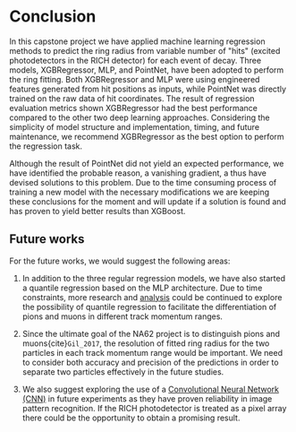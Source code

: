 # Conclusion

In this capstone project we have applied machine learning regression methods to predict the ring radius from variable number of "hits" (excited photodetectors in the RICH detector) for each event of decay. Three models, XGBRegressor, MLP, and PointNet, have been adopted to perform the ring fitting. Both XGBRegressor and MLP were using engineered features generated from hit positions as inputs, while PointNet was directly trained on the raw data of hit coordinates. The result of regression evaluation metrics shown XGBRegressor had the best performance compared to the other two deep learning approaches. Considering the simplicity of model structure and implementation, timing, and future maintenance, we recommend XGBRegressor as the best option to perform the regression task.

Although the result of PointNet did not yield an expected performance, we have identified the probable reason, a vanishing gradient, a thus have devised solutions to this problem. Due to the time consuming process of training a new model with the necessary modifications we are keeping these conclusions for the moment and will update if a solution is found and has proven to yield better results than XGBoost.

## Future works

For the future works, we would suggest the following areas:

1.  In addition to the three regular regression models, we have also started a quantile regression based on the MLP architecture. Due to time constraints, more research and [analysis](https://triumf-mds-capstone2023.github.io/project/data-science-methods/neural-networks/mlp-quantile.html) could be continued to explore the possibility of quantile regression to facilitate the differentiation of pions and muons in different track momentum ranges.

2.  Since the ultimate goal of the NA62 project is to distinguish pions and muons{cite}`Gil_2017`, the resolution of fitted ring radius for the two particles in each track momentum range would be important. We need to consider both accuracy and precision of the predictions in order to separate two particles effectively in the future studies.

3.  We also suggest exploring the use of a [Convolutional Neural Network (CNN)](https://www.ibm.com/topics/convolutional-neural-networks) in future experiments as they have proven reliability in image pattern recognition. If the RICH photodetector is treated as a pixel array there could be the opportunity to obtain a promising result.

